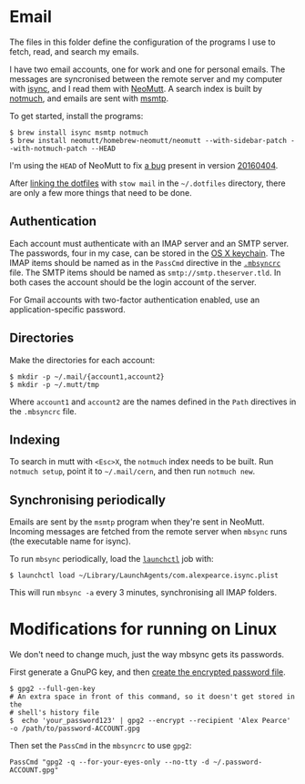 # Email

The files in this folder define the configuration of the programs I use to 
fetch, read, and search my emails.

I have two email accounts, one for work and one for personal emails. The 
messages are syncronised between the remote server and my computer with 
[isync][isync], and I read them with [NeoMutt][neomutt]. A search index is 
built by [notmuch][notmuch], and emails are sent with [msmtp][msmtp].

To get started, install the programs:

```shell
$ brew install isync msmtp notmuch
$ brew install neomutt/homebrew-neomutt/neomutt --with-sidebar-patch --with-notmuch-patch --HEAD
```

I'm using the `HEAD` of NeoMutt to fix [a bug][neomutt_bug] present in version 
[20160404][neomutt_20160404].

After [linking the dotfiles][stow_tutorial] with `stow mail` in the 
`~/.dotfiles` directory, there are only a few more things that need to be done.

## Authentication

Each account must authenticate with an IMAP server and an SMTP server. The
passwords, four in my case, can be stored in the [OS X keychain][keychain]. The
IMAP items should be named as in the `PassCmd` directive in the
[`.mbsyncrc`](.mbsyncrc) file. The SMTP items should be named as
`smtp://smtp.theserver.tld`. In both cases the account should be the login
account of the server.

For Gmail accounts with two-factor authentication enabled, use an 
application-specific password.

## Directories

Make the directories for each account:

```shell
$ mkdir -p ~/.mail/{account1,account2}
$ mkdir -p ~/.mutt/tmp
```

Where `account1` and `account2` are the names defined in the `Path` directives 
in the `.mbsyncrc` file.

## Indexing

To search in mutt with `<Esc>X`, the `notmuch` index needs to be built.
Run `notmuch setup`, point it to `~/.mail/cern`, and then run `notmuch new`.

## Synchronising periodically

Emails are sent by the `msmtp` program when they're sent in NeoMutt. Incoming 
messages are fetched from the remote server when `mbsync` runs (the executable 
name for isync).

To run `mbsync` periodically, load the [`launchctl`][launchctl] job with:

```shell
$ launchctl load ~/Library/LaunchAgents/com.alexpearce.isync.plist
```

This will run `mbsync -a` every 3 minutes, synchronising all IMAP folders.

[isync]: http://isync.sourceforge.net
[neomutt]: http://www.neomutt.org/
[neomutt_bug]: https://github.com/neomutt/neomutt/issues/11
[neomutt_20160404]: https://github.com/neomutt/neomutt/releases/tag/neomutt-20160404
[notmuch]: https://notmuchmail.org
[msmtp]: http://msmtp.sourceforge.net
[stow_tutorial]: https://alexpearce.me/2016/02/managing-dotfiles-with-stow/
[keychain]: https://en.wikipedia.org/wiki/Keychain_(software)
[launchctl]: http://launchd.info

# Modifications for running on Linux

We don't need to change much, just the way mbsync gets its passwords.

First generate a GnuPG key, and then [create the encrypted password 
file][gpg-guide].

```
$ gpg2 --full-gen-key
# An extra space in front of this command, so it doesn't get stored in the
# shell's history file
$  echo 'your_password123' | gpg2 --encrypt --recipient 'Alex Pearce' -o /path/to/password-ACCOUNT.gpg
```

Then set the `PassCmd` in the `mbsyncrc` to use `gpg2`:

```
PassCmd "gpg2 -q --for-your-eyes-only --no-tty -d ~/.password-ACCOUNT.gpg"
```

[gpg-guide]: http://f-koehler.github.io/posts/2015-03-17-offlineimap-msmtp-gnupg.html
